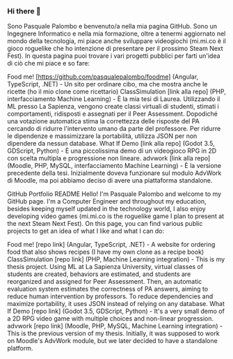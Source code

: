 ### Hi there 👋

Sono Pasquale Palombo e benvenuto/a nella mia pagina GitHub. Sono un Ingegnere Informatico e nella mia formazione, oltre a tenermi aggiornato nel mondo della tecnologia, mi piace anche sviluppare videogiochi (mi.mi.co è il gioco roguelike che ho intenzione di presentare per il prossimo Steam Next Fest).
In questa pagina puoi trovare i vari progetti pubblici per farti un'idea di ciò che mi piace e so fare:

Food me! [https://github.com/pasqualepalombo/foodme] (Angular, TypeScript, .NET) - Un sito per ordinare cibo, ma che mostra anche le ricette (ho il mio clone come ricettario)
ClassSimulation [link alla repo] (PHP, interfacciamento Machine Learning) - È la mia tesi di Laurea. Utilizzando il ML presso La Sapienza, vengono create classi virtuali di studenti, stimati i comportamenti, ridisposti e assegnati per il Peer Assessment. Dopodiché una votazione automatica stima la correttezza delle risposte del PA cercando di ridurre l'intervento umano da parte del professore. Per ridurre le dipendenze e massimizzare la portabilità, utilizza JSON per non dipendere da nessun database.
What If Demo [link alla repo] (Godot 3.5, GDScript, Python) - È una piccolissima demo di un videogioco RPG in 2D con scelta multipla e progressione non lineare.
advwork [link alla repo] (Moodle, PHP, MySQL, interfacciamento Machine Learning) - È la versione precedente della tesi. Inizialmente doveva funzionare sul modulo AdvWork di Moodle, ma poi abbiamo deciso di avere una piattaforma standalone.


GitHub Portfolio README
Hello!
I'm Pasquale Palombo and welcome to my GitHub page. I'm a Computer Engineer and throughout my education, besides keeping myself updated in the technology world, I also enjoy developing video games (mi.mi.co is the roguelike game I plan to present at the next Steam Next Fest).
On this page, you can find various public projects to get an idea of what I like and what I can do:

Food me! [repo link] (Angular, TypeScript, .NET) - A website for ordering food that also shows recipes (I have my own clone as a recipe book)
ClassSimulation [repo link] (PHP, Machine Learning integration) - This is my thesis project. Using ML at La Sapienza University, virtual classes of students are created, behaviors are estimated, and students are reorganized and assigned for Peer Assessment. Then, an automatic evaluation system estimates the correctness of PA answers, aiming to reduce human intervention by professors. To reduce dependencies and maximize portability, it uses JSON instead of relying on any database.
What If Demo [repo link] (Godot 3.5, GDScript, Python) - It's a very small demo of a 2D RPG video game with multiple choices and non-linear progression.
advwork [repo link] (Moodle, PHP, MySQL, Machine Learning integration) - This is the previous version of my thesis. Initially, it was supposed to work on Moodle's AdvWork module, but we later decided to have a standalone platform.
